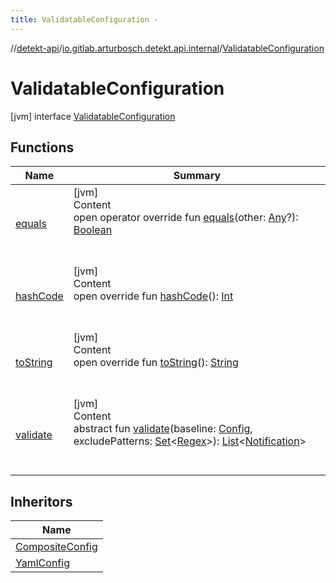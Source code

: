 ```yaml
---
title: ValidatableConfiguration -
---
```

//[detekt-api](../../index.md)/[io.gitlab.arturbosch.detekt.api.internal](../index.md)/[ValidatableConfiguration](index.md)



# ValidatableConfiguration  
 [jvm] interface [ValidatableConfiguration](index.md)   


## Functions  
  
|  Name|  Summary| 
|---|---|
| [equals](../-yaml-config/-companion/index.md#kotlin/Any/equals/#kotlin.Any?/PointingToDeclaration/)| [jvm]  <br>Content  <br>open operator override fun [equals](../-yaml-config/-companion/index.md#kotlin/Any/equals/#kotlin.Any?/PointingToDeclaration/)(other: [Any](https://kotlinlang.org/api/latest/jvm/stdlib/kotlin/-any/index.html)?): [Boolean](https://kotlinlang.org/api/latest/jvm/stdlib/kotlin/-boolean/index.html)  <br><br><br>
| [hashCode](../-yaml-config/-companion/index.md#kotlin/Any/hashCode/#/PointingToDeclaration/)| [jvm]  <br>Content  <br>open override fun [hashCode](../-yaml-config/-companion/index.md#kotlin/Any/hashCode/#/PointingToDeclaration/)(): [Int](https://kotlinlang.org/api/latest/jvm/stdlib/kotlin/-int/index.html)  <br><br><br>
| [toString](../-yaml-config/-companion/index.md#kotlin/Any/toString/#/PointingToDeclaration/)| [jvm]  <br>Content  <br>open override fun [toString](../-yaml-config/-companion/index.md#kotlin/Any/toString/#/PointingToDeclaration/)(): [String](https://kotlinlang.org/api/latest/jvm/stdlib/kotlin/-string/index.html)  <br><br><br>
| [validate](validate.md)| [jvm]  <br>Content  <br>abstract fun [validate](validate.md)(baseline: [Config](../../io.gitlab.arturbosch.detekt.api/-config/index.md), excludePatterns: [Set](https://kotlinlang.org/api/latest/jvm/stdlib/kotlin.collections/-set/index.html)<[Regex](https://kotlinlang.org/api/latest/jvm/stdlib/kotlin.text/-regex/index.html)>): [List](https://kotlinlang.org/api/latest/jvm/stdlib/kotlin.collections/-list/index.html)<[Notification](../../io.gitlab.arturbosch.detekt.api/-notification/index.md)>  <br><br><br>


## Inheritors  
  
|  Name| 
|---|
| [CompositeConfig](../-composite-config/index.md)
| [YamlConfig](../-yaml-config/index.md)


